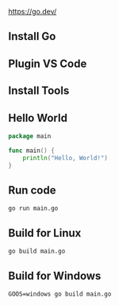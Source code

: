 https://go.dev/

## Install Go

## Plugin VS Code

## Install Tools

## Hello World

```go
package main

func main() {
	println("Hello, World!")
}
```

## Run code
`go run main.go`

## Build for Linux
`go build main.go`

## Build for Windows
`GOOS=windows go build main.go`